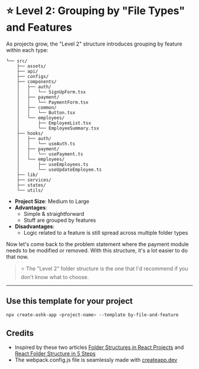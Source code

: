 # ⭐ Level 2: Grouping by "File Types" and Features

As projects grow, the "Level 2" structure introduces grouping by feature within each type:

```
└── src/
    ├── assets/
    ├── api/
    ├── configs/
    ├── components/
    │   ├── auth/
    │   │   └── SignUpForm.tsx
    │   ├── payment/
    │   │   └── PaymentForm.tsx
    │   ├── common/
    │   │   └── Button.tsx
    │   └── employees/
    │       ├── EmployeeList.tsx
    │       └── EmployeeSummary.tsx
    ├── hooks/
    │   ├── auth/
    │   │   └── useAuth.ts
    │   ├── payment/
    │   │   └── usePayment.ts
    │   └── employees/
    │       ├── useEmployees.ts
    │       └── useUpdateEmployee.ts
    ├── lib/
    ├── services/
    ├── states/
    └── utils/
```

- **Project Size**: Medium to Large
- **Advantages**:
  - Simple & straightforward
  - Stuff are grouped by features
- **Disadvantages**:
  - Logic related to a feature is still spread across multiple folder types

Now let's come back to the problem statement where the payment module needs to be modified or removed. With this structure, it's a lot easier to do that now.

> ⭐ The "Level 2" folder structure is the one that I'd recommend if you don't know what to choose.

---

## Use this template for your project

```bash
npx create-ashk-app <project-name> --template by-file-and-feature
```

## Credits

- Inspired by these two articles [Folder Structures in React Projects](https://dev.to/itswillt/folder-structures-in-react-projects-3dp8) and [React Folder Structure in 5 Steps](https://www.robinwieruch.de/react-folder-structure/)
- The webpack.config.js file is seamlessly made with [createapp.dev](https://createapp.dev/)